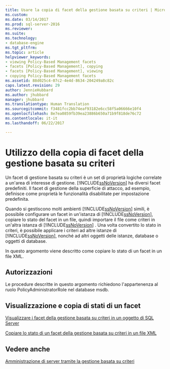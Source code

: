 ```yaml
---
title: Usare la copia di facet della gestione basata su criteri | Microsoft Docs
ms.custom: 
ms.date: 03/14/2017
ms.prod: sql-server-2016
ms.reviewer: 
ms.suite: 
ms.technology:
- database-engine
ms.tgt_pltfrm: 
ms.topic: article
helpviewer_keywords:
- viewing Policy-Based Management facets
- facets [Policy-Based Management], copying
- facets [Policy-Based Management], viewing
- copying Policy-Based Management facets
ms.assetid: 88d025c4-07c2-4e4d-8634-204249a8c82c
caps.latest.revision: 29
author: JennieHubbard
ms.author: jhubbard
manager: jhubbard
ms.translationtype: Human Translation
ms.sourcegitcommit: f3481fcc2bb74eaf93182e6cc58f5a06666e10f4
ms.openlocfilehash: 8e7ea0859fb39ea23886b650a71b9f818de76c72
ms.contentlocale: it-it
ms.lasthandoff: 06/22/2017

---
```

# <a name="working-with-policy-based-management-facets"></a>Utilizzo della copia di facet della gestione basata su criteri
  Un facet di gestione basata su criteri è un set di proprietà logiche correlate a un'area di interesse di gestione. [!INCLUDE[ssNoVersion](../../includes/ssnoversion-md.md)] ha diversi facet predefiniti. Il facet di gestione della superficie di attacco, ad esempio, definisce come proprietà le funzionalità disabilitate per impostazione predefinita.  
  
 Quando si gestiscono molti ambienti [!INCLUDE[ssNoVersion](../../includes/ssnoversion-md.md)] simili, è possibile configurare un facet in un'istanza di [!INCLUDE[ssNoVersion](../../includes/ssnoversion-md.md)], copiare lo stato del facet in un file, quindi importare il file come criteri in un'altra istanza di [!INCLUDE[ssNoVersion](../../includes/ssnoversion-md.md)] . Una volta convertito lo stato in criteri, è possibile applicare i criteri ad altre istanze di [!INCLUDE[ssNoVersion](../../includes/ssnoversion-md.md)], nonché ad altri oggetti delle istanze, database o oggetti di database.  
  
 In questo argomento viene descritto come copiare lo stato di un facet in un file XML.  
  
##  <a name="BeforeYouBegin"></a> Autorizzazioni  
 Le procedure descritte in questo argomento richiedono l'appartenenza al ruolo PolicyAdministratorRole nel database msdb.  
  
## <a name="viewing-and-copying-facet-states"></a>Visualizzazione e copia di stati di un facet  
 [Visualizzare i facet della gestione basata su criteri in un oggetto di SQL Server](../../relational-databases/policy-based-management/view-the-policy-based-management-facets-on-a-sql-server-object.md)  
  
 [Copiare lo stato di un facet della gestione basata su criteri in un file XML](../../relational-databases/policy-based-management/copy-a-policy-based-management-facet-state-to-an-xml-file.md)  
  
## <a name="see-also"></a>Vedere anche  
 [Amministrazione di server tramite la gestione basata su criteri](../../relational-databases/policy-based-management/administer-servers-by-using-policy-based-management.md)  
  
  
